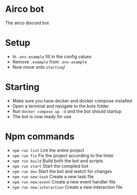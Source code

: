 # Airco bot

The airco discord bot

# Setup

* In `.env.example` fill in the config values
* Remove `.example` from `.env.example`
* Now move onto `starting`!

# Starting

* Make sure you have docker and docker compose installed
* Open a terminal and navigate to the bots folder
* Run `docker compose up -d` and the bot should startup
* The bot is now ready for use

# Npm commands
* `npm run lint` Lint the entire project
* `npm run fix` Fix the project according to the linter
* `npm run build` Build both the bot and scripts
* `npm run start` Start the compiled bot
* `npm run dev` Start the bot and watch for changes
* `npm run new:task` Create a new task file
* `npm run new:event` Create a new event handler file
* `npm run new:interaction` Create a new interaction file

